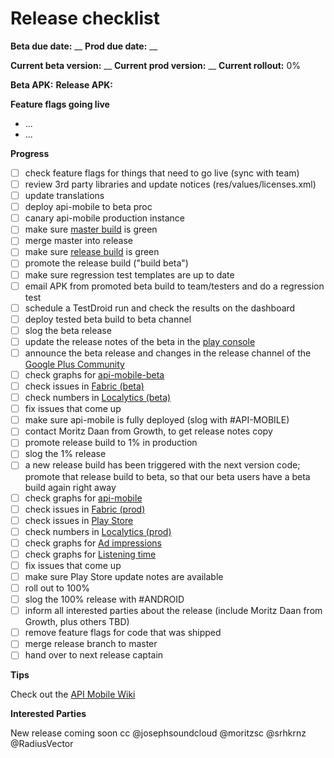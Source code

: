 # Release checklist

**Beta due date:** __
**Prod due date:** __

**Current beta version:** __
**Current prod version:** __
**Current rollout:** 0%

**Beta APK:**
**Release APK:**

**Feature flags going live**

- ...
- ...

**Progress**

- [ ] check feature flags for things that need to go live (sync with team)
- [ ] review 3rd party libraries and update notices (res/values/licenses.xml)
- [ ] update translations
- [ ] deploy api-mobile to beta proc
- [ ] canary api-mobile production instance
- [ ] make sure [master build](http://ci.mobile.s-cloud.net:8080/view/android/job/soundcloud_android_integration_tests/) is green
- [ ] merge master into release
- [ ] make sure [release build](http://ci.mobile.s-cloud.net:8080/view/android/job/soundcloud_android_release/) is green
- [ ] promote the release build ("build beta")
- [ ] make sure regression test templates are up to date
- [ ] email APK from promoted beta build to team/testers and do a regression test
- [ ] schedule a TestDroid run and check the results on the dashboard
- [ ] deploy tested beta build to beta channel
- [ ] slog the beta release
- [ ] update the release notes of the beta in the [play console](https://play.google.com/apps/publish/)
- [ ] announce the beta release and changes in the release channel of the [Google Plus Community](https://plus.google.com/u/0/communities/100538417567948193266)
- [ ] check graphs for [api-mobile-beta](http://promdash.int.s-cloud.net/api-mobile-beta)
- [ ] check issues in [Fabric (beta)](https://fabric.io/soundcloudandroid/android/apps/com.soundcloud.android)
- [ ] check numbers in [Localytics (beta)](https://dashboard.localytics.com/dashboards?org_id=127#/8317?bucket=true&days=60&dimensions=day,a:player_type&metric=occurrences&offset=0&op=and&scale=false)
- [ ] fix issues that come up
- [ ] make sure api-mobile is fully deployed (slog with #API-MOBILE)
- [ ] contact Moritz Daan from Growth, to get release notes copy
- [ ] promote release build to 1% in production
- [ ] slog the 1% release
- [ ] a new release build has been triggered with the next version code; promote that release build
      to beta, so that our beta users have a beta build again right away
- [ ] check graphs for [api-mobile](http://promdash.int.s-cloud.net/api-mobile)
- [ ] check issues in [Fabric (prod)](https://fabric.io/soundcloudandroid/android/apps/com.soundcloud.android)
- [ ] check issues in [Play Store](https://play.google.com/apps/publish/?dev_acc=04754990293619832077#ErrorClusterListPlace:p=com.soundcloud.android&lr=LAST_24_HRS)
- [ ] check numbers in [Localytics (prod)](https://dashboard.localytics.com/dashboards?org_id=127#/33508?bucket=true&days=60&dimensions=day,a:player_type&metric=occurrences&offset=0&op=and&scale=false)
- [ ] check graphs for [Ad impressions](http://promdash.int.s-cloud.net/ads-on-android)
- [ ] check graphs for [Listening time](http://graphite.int.s-cloud.net/dashboard/#Audio)
- [ ] fix issues that come up
- [ ] make sure Play Store update notes are available
- [ ] roll out to 100%
- [ ] slog the 100% release with #ANDROID
- [ ] inform all interested parties about the release (include Moritz Daan from Growth, plus others TBD)
- [ ] remove feature flags for code that was shipped
- [ ] merge release branch to master
- [ ] hand over to next release captain

**Tips**

Check out the [API Mobile Wiki](https://github.com/soundcloud/api-mobile/wiki/Operating-api-mobile)

**Interested Parties**

New release coming soon cc @josephsoundcloud @moritzsc @srhkrnz @RadiusVector

